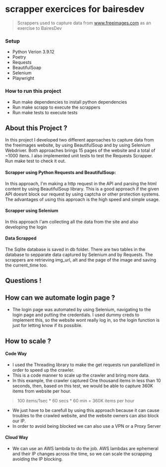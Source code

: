 # scrapper exercices for bairesdev

> Scrappers used to capture data from www.freeimages.com as an exercise to BairesDev

### Setup

* Python Verion 3.9.12
* Poetry
* Requests
* BeautifulSoap
* Selenium
* Playwright

### How to run this project

* Run make dependencies to install python dependencies
* Run make scrapp to execute the scrappers
* Run make tests to execute tests

## About this Project ?

In this project I developed two different approaches to capture data from the freeimages website, by using BeautifulSoup and by using Selenium Webdriver. 
Both approaches brings 15 pages of the website and a total of ~1000 itens.
I also implemented unit tests to test the Requests Scrapper. Run make test to check it out.

#### Scrapper using Python Requests and BeautifulSoup:

In this approach, I'm making a http request in the API and parsing the html content by using BeautifulSoup library.
This is a good approach if the given API doesnt block our request by using captcha or other protection systems.
The advantages of using this approach is the high speed and simple usage.

#### Scrapper using Selenium

In this approach I'am collecting all the data from the site and also developing the login 


#### Data Scrapped

The Sqlite database is saved in db folder. There are two tables in the database to sepparate data captured by Selenium and by Requests.
The scrappers are retrieving img_url, alt and the page of the image and saving the current_time too.

## Questions !

## How can we automate login page ?

* The login page was automated by using Selenium, navigating to the login page and putting the credentials. I used dummy creds to implement this, so the website wont really log in, so the login function is just for letting know if its possible.

## How to scale ?

#### Code Way

* I used the Threading library to make the get requests run parallellized in order to speed up the crawler.
* This is a code manner to scale up the crawler and bring more data.
* In this example, the crawler captured One thousand items in less than 10 seconds, then, based on this test, we would be able to capture 360K items from website per hour.

> 100 items/1sec * 60 secs * 60 min = 360K items per hour

* We just have to be carefull by using this approach because it can cause troubles to the crawled website, and the website owners can also block our IP.
* In order to avoid being blocked we can also use a VPN or a Proxy Server

#### Cloud Way

* We can use an AWS lambda to do the job. AWS lambdas are ephemeral and their IP changes across the time, so we can scale the scrapping avoiding the IP blocking.
